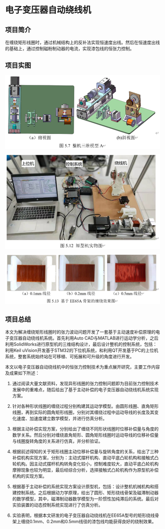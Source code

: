 # 电子变压器自动绕线机

## 项目简介

在缠绕矩形线圈时，通过机械结构上的反补法实现恒速度出线。然后在恒速度出线的基础上，通过控制磁粉制动器的电流，实现漆包线的恒张力控制。

## 项目实图

![3d](image/3d.png)

![real](image/real.png)

![result](image/result.png)

## 项目总结

本文为解决缠绕矩形线圈时的张力波动问题开发了一套基于主动速度补偿原理的电子变压器自动绕线机系统。首先利用Auto CAD与MATLAB进行运动学分析，之后利用SolidWorks进行原型机的三维结构设计，最后设计整机的控制系统，包括：利用Keil uVision开发基于STM32的下位机系统，和利用QT开发基于PC的上位机系统，整套系统始终站在可移植、可拓展和可升级的角度进行开发。

本文以电子变压器自动绕线机中的恒张力控制技术为重点展开研究，主要工作内容及成果如下所述：

1. 通过阅读大量文献资料，发现异形线圈的张力控制问题即为目前张力控制技术发展中的重难点，随后给出了基于主动补偿的电子变压器自动绕线机系统实现方案。

2. 针对各种形状线圈的缠绕过程分别构建其运动学模型。由圆形线圈、直角矩形线圈，再到实际的圆角矩形线圈，分别对其缠绕过程中运动导线的长度及其变化速度、加速度建立数学模型，并进行仿真分析。
3. 根据主动补偿实现方案，分别给出了缠绕不同形状线圈时位移补偿量与角度的数学关系。然后分别对缠绕直角矩形、圆角矩形线圈时运动导线的位移补偿量与线圈旋转角度的关系进行仿真，并分析验证。
4. 根据前述得知的关于矩形线圈主动位移补偿量与旋转角度的关系，给出了三种补偿机构实现方案，分别为：主动式摆杆机构、直动平底凸轮机构和接触式凸轮机构。因主动式摆杆机构转角变化较小，控制难度较大，直动平底凸轮机构摩擦现象也较为明显，最后经综合分析，选择接触式凸轮机构作为原型机补偿机构的实现方案。
5. 根据基于主动补偿的系统实现方案设计原型机，包括：设计整机机械机构和搭建控制系统。之后根据动力学原理，给出了圆形、矩形绕线骨架及磁滞制动器的数学模型，其中，磁滞制动器数学模型为一阶惯性加纯滞后的系统。最后对实验装置的动态控制系统实现进行了仿真分析。
6. 实验表明，根据本文研发的电子变压器自动绕线机在EE65A型号的矩形绕线骨架上缠绕0.1mm、0.2mm和0.5mm线径的漆包线均能获得良好的绕制效果。